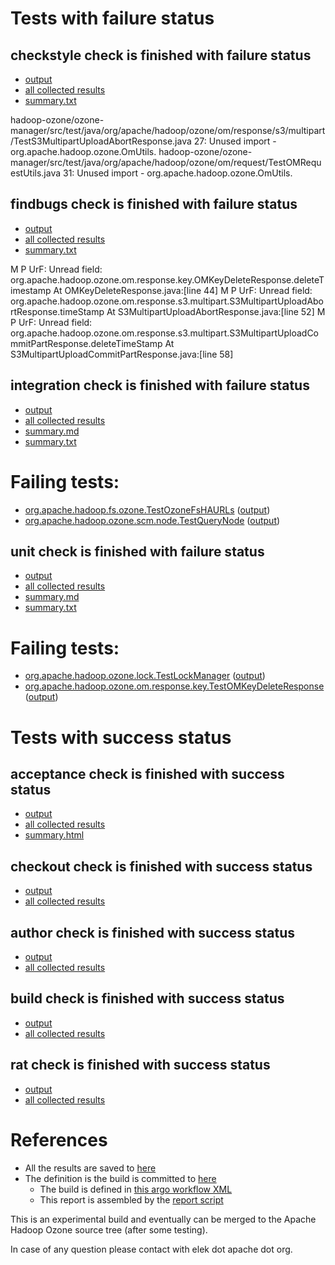 # Tests with failure status

## checkstyle check is finished with failure status

   * [output](https://raw.githubusercontent.com/elek/ozone-ci/master/pr/pr-hdds-2161-w8czn/checkstyle/output.log)
   * [all collected results](https://github.com/elek/ozone-ci/tree/master/pr/pr-hdds-2161-w8czn/checkstyle)
   * [summary.txt](https://github.com/elek/ozone-ci/tree/master/pr/pr-hdds-2161-w8czn/checkstyle/summary.txt)

hadoop-ozone/ozone-manager/src/test/java/org/apache/hadoop/ozone/om/response/s3/multipart/TestS3MultipartUploadAbortResponse.java
 27: Unused import - org.apache.hadoop.ozone.OmUtils.
hadoop-ozone/ozone-manager/src/test/java/org/apache/hadoop/ozone/om/request/TestOMRequestUtils.java
 31: Unused import - org.apache.hadoop.ozone.OmUtils.

## findbugs check is finished with failure status

   * [output](https://raw.githubusercontent.com/elek/ozone-ci/master/pr/pr-hdds-2161-w8czn/findbugs/output.log)
   * [all collected results](https://github.com/elek/ozone-ci/tree/master/pr/pr-hdds-2161-w8czn/findbugs)
   * [summary.txt](https://github.com/elek/ozone-ci/tree/master/pr/pr-hdds-2161-w8czn/findbugs/summary.txt)

M P UrF: Unread field: org.apache.hadoop.ozone.om.response.key.OMKeyDeleteResponse.deleteTimestamp  At OMKeyDeleteResponse.java:[line 44]
M P UrF: Unread field: org.apache.hadoop.ozone.om.response.s3.multipart.S3MultipartUploadAbortResponse.timeStamp  At S3MultipartUploadAbortResponse.java:[line 52]
M P UrF: Unread field: org.apache.hadoop.ozone.om.response.s3.multipart.S3MultipartUploadCommitPartResponse.deleteTimeStamp  At S3MultipartUploadCommitPartResponse.java:[line 58]

## integration check is finished with failure status

   * [output](https://raw.githubusercontent.com/elek/ozone-ci/master/pr/pr-hdds-2161-w8czn/integration/output.log)
   * [all collected results](https://github.com/elek/ozone-ci/tree/master/pr/pr-hdds-2161-w8czn/integration)
   * [summary.md](https://github.com/elek/ozone-ci/tree/master/pr/pr-hdds-2161-w8czn/integration/summary.md)
   * [summary.txt](https://github.com/elek/ozone-ci/tree/master/pr/pr-hdds-2161-w8czn/integration/summary.txt)

# Failing tests: 

 * [org.apache.hadoop.fs.ozone.TestOzoneFsHAURLs](hadoop-ozone/ozonefs/org.apache.hadoop.fs.ozone.TestOzoneFsHAURLs.txt) ([output](hadoop-ozone/ozonefs/org.apache.hadoop.fs.ozone.TestOzoneFsHAURLs-output.txt/))
 * [org.apache.hadoop.ozone.scm.node.TestQueryNode](hadoop-ozone/integration-test/org.apache.hadoop.ozone.scm.node.TestQueryNode.txt) ([output](hadoop-ozone/integration-test/org.apache.hadoop.ozone.scm.node.TestQueryNode-output.txt/))

## unit check is finished with failure status

   * [output](https://raw.githubusercontent.com/elek/ozone-ci/master/pr/pr-hdds-2161-w8czn/unit/output.log)
   * [all collected results](https://github.com/elek/ozone-ci/tree/master/pr/pr-hdds-2161-w8czn/unit)
   * [summary.md](https://github.com/elek/ozone-ci/tree/master/pr/pr-hdds-2161-w8czn/unit/summary.md)
   * [summary.txt](https://github.com/elek/ozone-ci/tree/master/pr/pr-hdds-2161-w8czn/unit/summary.txt)

# Failing tests: 

 * [org.apache.hadoop.ozone.lock.TestLockManager](hadoop-hdds/common/org.apache.hadoop.ozone.lock.TestLockManager.txt) ([output](hadoop-hdds/common/org.apache.hadoop.ozone.lock.TestLockManager-output.txt/))
 * [org.apache.hadoop.ozone.om.response.key.TestOMKeyDeleteResponse](hadoop-ozone/ozone-manager/org.apache.hadoop.ozone.om.response.key.TestOMKeyDeleteResponse.txt) ([output](hadoop-ozone/ozone-manager/org.apache.hadoop.ozone.om.response.key.TestOMKeyDeleteResponse-output.txt/))


# Tests with success status

## acceptance check is finished with success status

   * [output](https://raw.githubusercontent.com/elek/ozone-ci/master/pr/pr-hdds-2161-w8czn/acceptance/output.log)
   * [all collected results](https://github.com/elek/ozone-ci/tree/master/pr/pr-hdds-2161-w8czn/acceptance)
   * [summary.html](https://elek.github.io/ozone-ci/pr/pr-hdds-2161-w8czn/acceptance/summary.html)


## checkout check is finished with success status

   * [output](https://raw.githubusercontent.com/elek/ozone-ci/master/pr/pr-hdds-2161-w8czn/checkout/output.log)
   * [all collected results](https://github.com/elek/ozone-ci/tree/master/pr/pr-hdds-2161-w8czn/checkout)


## author check is finished with success status

   * [output](https://raw.githubusercontent.com/elek/ozone-ci/master/pr/pr-hdds-2161-w8czn/author/output.log)
   * [all collected results](https://github.com/elek/ozone-ci/tree/master/pr/pr-hdds-2161-w8czn/author)


## build check is finished with success status

   * [output](https://raw.githubusercontent.com/elek/ozone-ci/master/pr/pr-hdds-2161-w8czn/build/output.log)
   * [all collected results](https://github.com/elek/ozone-ci/tree/master/pr/pr-hdds-2161-w8czn/build)


## rat check is finished with success status

   * [output](https://raw.githubusercontent.com/elek/ozone-ci/master/pr/pr-hdds-2161-w8czn/rat/output.log)
   * [all collected results](https://github.com/elek/ozone-ci/tree/master/pr/pr-hdds-2161-w8czn/rat)




# References

 * All the results are saved to [here](https://github.com/elek/ozone-ci/tree/master/pr/pr-hdds-2161-w8czn/)
 * The definition is the build is committed to [here](https://github.com/elek/argo-ozone)
    * The build is defined in [this argo workflow XML](https://github.com/elek/argo-ozone/blob/master/ozone-build.yaml)
    * This report is assembled by the [report script](https://github.com/elek/argo-ozone/blob/master/scripts/report.sh)

This is an experimental build and eventually can be merged to the Apache Hadoop Ozone source tree (after some testing).

In case of any question please contact with elek dot apache dot org.
